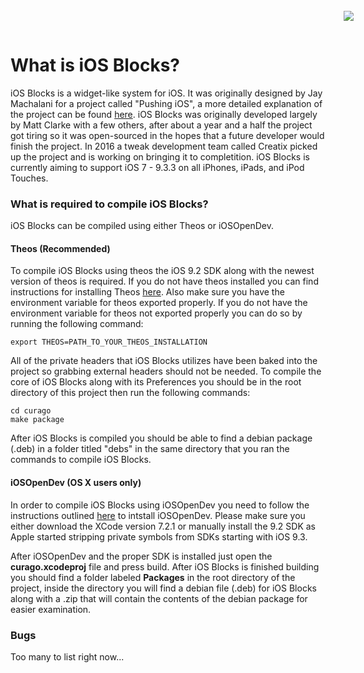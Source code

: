 <a name="top" href="http://b4b4r07.com/dotfiles"><img align="right" style="margin: -45px;" src="https://github.com/andrewwiik/iOS-Blocks/blob/master/iOS-Blocks.png?raw=true"></a>

What is iOS Blocks?
======

iOS Blocks is a widget-like system for iOS. It was originally designed by Jay Machalani for a project called "Pushing iOS", a more detailed explanation of the project can be found <a href="http://jaymachalani.com/blog/2014/5/29/pushing-ios">here</a>. iOS Blocks was originally developed largely by Matt Clarke with a few others, after about a year and a half the project got tiring so it was open-sourced in the hopes that a future developer would finish the project. In 2016 a tweak development team called Creatix picked up the project and is working on bringing it to completition. iOS Blocks is currently aiming to support iOS 7 - 9.3.3 on all iPhones, iPads, and iPod Touches.

### What is required to compile iOS Blocks? ###

iOS Blocks can be compiled using either Theos or iOSOpenDev.

#### Theos (Recommended) ####

To compile iOS Blocks using theos the iOS 9.2 SDK along with the newest version of theos is required. If you do not have theos installed you can find instructions for installing Theos <a href="https://github.com/theos/theos/wiki/Installation">here</a>. Also make sure you have the environment variable for theos exported properly. If you do not have the environment variable for theos not exported properly you can do so by running the following command:

``` export THEOS=PATH_TO_YOUR_THEOS_INSTALLATION ```

All of the private headers that iOS Blocks utilizes have been baked into the project so grabbing external headers should not be needed. To compile the core of iOS Blocks along with its Preferences you should be in the root directory of this project then run the following commands:

``` 
cd curago
make package
```

After iOS Blocks is compiled you should be able to find a debian package (.deb) in a folder titled "debs" in the same directory that you ran the commands to compile iOS Blocks.

#### iOSOpenDev (OS X users only) ####

In order to compile iOS Blocks using iOSOpenDev you need to follow the instructions outlined <a href="https://github.com/wzqcongcong/iOSOpenDev">here</a> to intstall iOSOpenDev. Please make sure you either download the XCode version 7.2.1 or manually install the 9.2 SDK as Apple started stripping private symbols from SDKs starting with iOS 9.3.

After iOSOpenDev and the proper SDK is installed just open the **curago.xcodeproj** file and press build. After iOS Blocks is finished building you should find  a folder labeled **Packages** in the root directory of the project, inside the directory you will find a debian file (.deb) for iOS Blocks along with a .zip that will contain the contents of the debian package for easier examination.


### Bugs ###

Too many to list right now...
